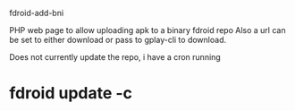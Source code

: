 fdroid-add-bni

PHP web page to allow uploading apk to a binary fdroid repo
Also a url can be set to either download or pass to gplay-cli 
to download.

Does not currently update the repo, i have a cron running 
 # fdroid update -c

